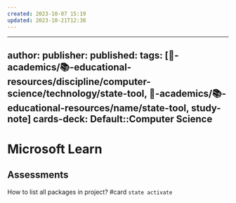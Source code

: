 ```yaml
---
created: 2023-10-07 15:19
updated: 2023-10-21T12:38
---
```


---
author: 
publisher: 
published: 
tags: [🔴-academics/📚-educational-resources/discipline/computer-science/technology/state-tool, 🔴-academics/📚-educational-resources/name/state-tool, study-note] 
cards-deck: Default::Computer Science
---

# Microsoft Learn

## Assessments

How to list all packages in project? #card
`state activate`

